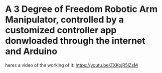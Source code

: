 # A 3 Degree of Freedom Robotic Arm Manipulator, controlled by a customized controller app donwloaded through the internet and Arduino
heres a video of the working of it: https://youtu.be/ZXKojR5IZsM
